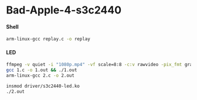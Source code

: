# Bad-Apple-4-s3c2440

#### Shell

```sh
arm-linux-gcc replay.c -o replay
```

#### LED

```sh
ffmpeg -v quiet -i "1080p.mp4" -vf scale=8:8 -c:v rawvideo -pix_fmt gray -f rawvideo - > 1.bin
gcc 1.c -o 1.out && ./1.out
arm-linux-gcc 2.c -o 2.out
```

```sh
insmod driver/s3c2440-led.ko
./2.out
```
